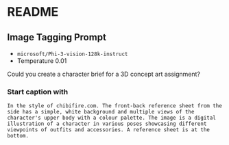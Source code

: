# README

## Image Tagging Prompt

- `microsoft/Phi-3-vision-128k-instruct`
- Temperature 0.01

Could you create a character brief for a 3D concept art assignment?

### Start caption with

`In the style of chibifire.com. The front-back reference sheet from the side has a simple, white background and multiple views of the character's upper body with a colour palette. The image is a digital illustration of a character in various poses showcasing different viewpoints of outfits and accessories. A reference sheet is at the bottom.`
